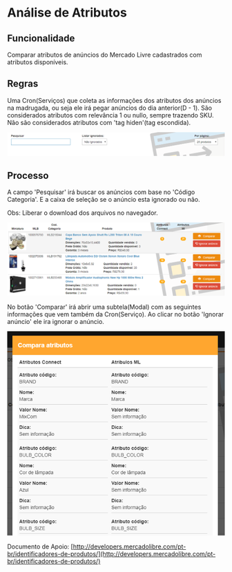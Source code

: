 # Análise de Atributos

## Funcionalidade

Comparar atributos de anúncios do Mercado Livre cadastrados com atributos disponíveis.

## Regras

Uma Cron\(Serviços\) que coleta as informações dos atributos dos anúncios na madrugada, ou seja ele irá pegar anúncios do dia anterior\(D - 1\). São considerados atributos com relevância 1 ou nullo, sempre trazendo SKU. Não são considerados atributos com 'tag hiden'\(tag escondida\). 

![](../../.gitbook/assets/image%20%289%29.png)

## Processo

A campo 'Pesquisar' irá buscar os anúncios com base no 'Código Categoria'. E a caixa de seleção se o anúncio esta ignorado ou não.

Obs: Liberar o download dos arquivos no navegador.

![](../../.gitbook/assets/image%20%286%29.png)

No botão 'Comparar' irá abrir uma subtela\(Modal\) com as seguintes informações que vem também da Cron\(Serviço\). Ao clicar no botão 'Ignorar anúncio' ele ira ignorar o anúncio.

![](../../.gitbook/assets/analise_de_atributos_2.png)

Documento de Apoio: [http://developers.mercadolibre.com/pt-br/identificadores-de-produtos/](http://developers.mercadolibre.com/pt-br/identificadores-de-produtos/)

